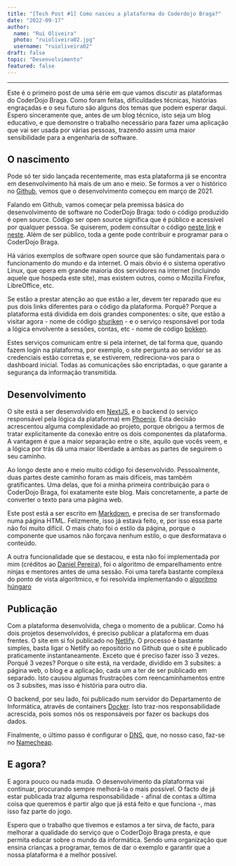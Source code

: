 ```yaml
---
title: "[Tech Post #1] Como nasceu a plataforma do Coderdojo Braga?"
date: "2022-09-17"
author:
  name: "Rui Oliveira"
  photo: "ruioliveira02.jpg"
  username: "ruioliveira02"
draft: false
topic: "Desenvolvimento"
featured: false
---
```


---

Este é o primeiro post de uma série em que vamos discutir as plataformas do CoderDojo Braga. Como foram feitas, dificuldades técnicas, histórias engraçadas e o seu futuro são alguns dos temas que podem esperar daqui. Espero sinceramente que, antes de um blog técnico, isto seja um blog educativo, e que demonstre o trabalho necessário para fazer uma aplicação que vai ser usada por várias pessoas, trazendo assim uma maior sensibilidade para a engenharia de software.

## O nascimento

Pode só ter sido lançada recentemente, mas esta plataforma já se encontra em desenvolvimento há mais de um ano e meio. Se formos a ver o histórico no [Github](https://github.com/coderdojobraga/bokken/commit/5729ea8239adcbafa1e9b2a9e6df6fe779e7908a), vemos que o desenvolvimento começou em março de 2021.

Falando em Github, vamos começar pela premissa básica do desenvolvimento de software no CoderDojo Braga: todo o código produzido é open source. Código ser open source significa que é público e acessível por qualquer pessoa. Se quiserem, podem consultar o código [neste link](https://github.com/coderdojobraga/bokken) e [neste](https://github.com/coderdojobraga/shuriken). Além de ser público, toda a gente pode contribuir e programar para o CoderDojo Braga.

Há vários exemplos de software open source que são fundamentais para o funcionamento do mundo e da internet. O mais óbvio é o sistema operativo Linux, que opera em grande maioria dos servidores na internet (incluindo aquele que hospeda este site), mas existem outros, como o Mozilla Firefox, LibreOffice, etc.

Se estão a prestar atenção ao que estão a ler, devem ter reparado que eu pus dois links diferentes para o código da plataforma. Porquê? Porque a plataforma está dividida em dois grandes componentes: o site, que estão a visitar agora - nome de código [shuriken](https://github.com/coderdojobraga/shuriken) - e o serviço responsável por toda a lógica envolvente a sessões, contas, etc - nome de código [bokken](https://github.com/coderdojobraga/bokken).

Estes serviços comunicam entre si pela internet, de tal forma que, quando fazem login na plataforma, por exemplo, o site pergunta ao servidor se as credenciais estão corretas e, se estiverem, redireciona-vos para o dashboard inicial. Todas as comunicações são encriptadas, o que garante a segurança da informação transmitida.

## Desenvolvimento

O site está a ser desenvolvido em [NextJS](https://nextjs.org/), e o backend (o serviço responsável pela lógica da plataforma) em [Phoenix](https://www.phoenixframework.org/). Esta decisão acrescentou alguma complexidade ao projeto, porque obrigou a termos de tratar explicitamente da conexão entre os dois componentes da plataforma. A vantagem é que a maior separação entre o site, aquilo que vocês veem, e a lógica por trás dá uma maior liberdade a ambas as partes de
seguirem o seu caminho.

Ao longo deste ano e meio muito código foi desenvolvido. Pessoalmente, duas partes deste caminho foram as mais difíceis, mas também gratificantes. Uma delas, que foi a minha primeira contribuição para o CoderDojo Braga, foi exatamente este blog. Mais concretamente, a parte de converter o texto para uma página web.

Este post está a ser escrito em [Markdown](https://markdownguide.org), e precisa de ser transformado numa página HTML. Felizmente, isso já estava feito, e, por isso essa parte não foi muito difícil. O mais chato foi o estilo da página, porque o componente que usamos não forçava nenhum estilo, o que desformatava o conteúdo.

A outra funcionalidade que se destacou, e esta não foi implementada por mim (créditos ao [Daniel Pereira](https://github.com/danielsp45)), foi o algoritmo de emparelhamento entre ninjas e mentores antes de uma sessão. Foi uma tarefa bastante complexa do ponto de vista algorítmico, e foi resolvida implementando o [algoritmo húngaro](https://en.wikipedia.org/wiki/Hungarian_algorithm)

## Publicação

Com a plataforma desenvolvida, chega o momento de a publicar. Como há dois projetos desenvolvidos, é preciso publicar a plataforma em duas frentes. O site em si foi publicado no [Netlify](https://www.netlify.com/). O processo é bastante simples, basta ligar o Netlify ao repositório no Github que o site é publicado praticamente instantaneamente. Exceto que é preciso fazer isso 3 vezes. Porquê 3 vezes? Porque o site está, na verdade, dividido em 3 subsites: a página web, o blog e a aplicação, cada um a ter de ser publicado em separado. Isto causou algumas frustrações com reencaminhamentos entre os 3 subsites, mas isso é história para outro dia.

O backend, por seu lado, foi publicado num servidor do Departamento de Informática, através de containers [Docker](https://www.docker.com/). Isto traz-nos responsabilidade acrescida, pois somos nós os responsáveis por fazer os backups dos dados.

Finalmente, o último passo é configurar o [DNS](https://pt.wikipedia.org/wiki/Sistema_de_Nomes_de_Dom%C3%ADnio), que, no nosso caso, faz-se no [Namecheap](https://www.namecheap.com/).

## E agora?

E agora pouco ou nada muda. O desenvolvimento da plataforma vai continuar, procurando sempre melhorá-la o mais possível. O facto de já estar publicada traz alguma responsabilidade - afinal de contas a última coisa que queremos é partir algo que já está feito e que funciona -, mas isso faz parte do jogo.

Espero que o trabalho que tivemos e estamos a ter sirva, de facto, para melhorar a qualidade do serviço que o CoderDojo Braga presta, e que permita educar sobre o mundo da informática. Sendo uma organização que ensina crianças a programar, temos de dar o exemplo e garantir que a nossa plataforma é a melhor possível.
